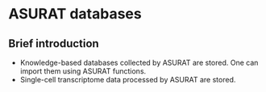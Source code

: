 # ASURAT databases
## Brief introduction
* Knowledge-based databases collected by ASURAT are stored.
  One can import them using ASURAT functions.
* Single-cell transcriptome data processed by ASURAT are stored.
